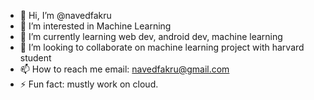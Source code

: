 - 👋 Hi, I’m @navedfakru
- 👀 I’m interested in Machine Learning
- 🌱 I’m currently learning web dev, android dev, machine learning
- 💞️ I’m looking to collaborate on machine learning project with harvard student
- 📫 How to reach me email: navedfakru@gmail.com
- ⚡ Fun fact: mustly work on cloud.

<!---
navedfakru/navedfakru is a ✨ special ✨ repository because its `README.md` (this file) appears on your GitHub profile.
You can click the Preview link to take a look at your changes.
--->
